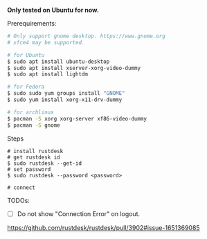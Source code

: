 **Only tested on Ubuntu for now.**

Prerequirements:
```bash
# Only support gnome desktop. https://www.gnome.org
# xfce4 may be supported.

# for Ubuntu
$ sudo apt install ubuntu-desktop
$ sudo apt install xserver-xorg-video-dummy
$ sudo apt install lightdm

# for Fedora
$ sudo sudo yum groups install "GNOME"
$ sudo yum install xorg-x11-drv-dummy

# for archlinux
$ pacman -S xorg xorg-server xf86-video-dummy
$ pacman -S gnome

```

Steps
```
# install rustdesk
# get rustdesk id
$ sudo rustdesk --get-id
# set password
$ sudo rustdesk --password <password>

# connect
```

TODOs:
- [ ] Do not show "Connection Error" on logout.

https://github.com/rustdesk/rustdesk/pull/3902#issue-1651369085